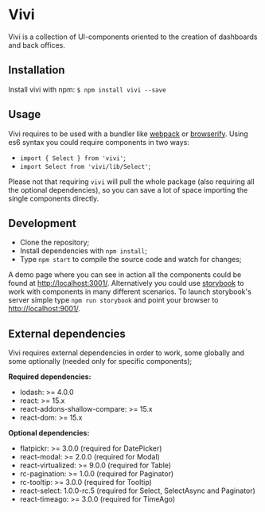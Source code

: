 # Vivi

Vivi is a collection of UI-components oriented to the creation of dashboards and back offices.

## Installation

Install vivi with npm: `$ npm install vivi --save`

## Usage

Vivi requires to be used with a bundler like [webpack](https://webpack.github.io/) or [browserify](http://browserify.org/). Using es6 syntax you could require components in two ways:

- `import { Select } from 'vivi'`;
- `import Select from 'vivi/lib/Select'`;

Please not that requiring `vivi` will pull the whole package (also requiring all the optional dependencies), so you can save a lot of space importing the single components directly.

## Development

- Clone the repository;
- Install dependencies with `npm install`;
- Type `npm start` to compile the source code and watch for changes;

A demo page where you can see in action all the components could be found at [http://localhost:3001/](http://localhost:3001/).
Alternatively you could use [storybook](https://github.com/kadirahq/react-storybook) to work with components in many different scenarios.
To launch storybook's server simple type `npm run storybook` and point your browser to [http://localhost:9001/](http://localhost:9001/).

## External dependencies

Vivi requires external dependencies in order to work, some globally and some optionally (needed only for specific components);

**Required dependencies:**

- lodash: >= 4.0.0
- react: >= 15.x
- react-addons-shallow-compare: >= 15.x
- react-dom: >= 15.x

**Optional dependencies:**

- flatpickr: >= 3.0.0 (required for DatePicker)
- react-modal: >= 2.0.0 (required for Modal)
- react-virtualized: >= 9.0.0 (required for Table)
- rc-pagination: >= 1.0.0 (required for Paginator)
- rc-tooltip: >= 3.0.0 (required for Tooltip)
- react-select: 1.0.0-rc.5 (required for Select, SelectAsync and Paginator)
- react-timeago: >= 3.0.0 (required for TimeAgo)